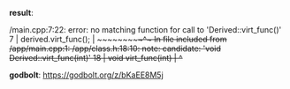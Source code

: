 **result**:
 
/main.cpp:7:22: error: no matching function for call to 'Derived::virt_func()'
    7 |     derived.virt_func();
      |     ~~~~~~~~~~~~~~~~~^~
In file included from /app/main.cpp:1:
/app/class.h:18:10: note: candidate: 'void Derived::virt_func(int)'
   18 |     void virt_func(int)
      |          ^~~~~~~~~
 
**godbolt**: https://godbolt.org/z/bKaEE8M5j
